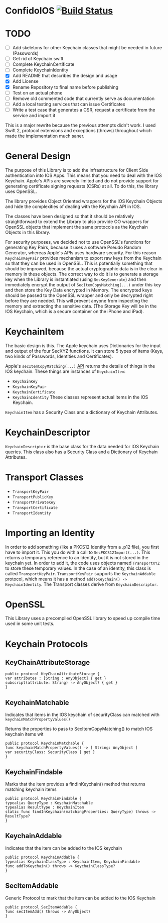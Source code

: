 # ConfidoIOS [![Build Status](https://www.bitrise.io/app/e6ce6063a5c21539.svg?token=rE2YCzi0GQ9GqP5lDsMlkg&branch=master)](https://www.bitrise.io/app/e6ce6063a5c21539)

# TODO
- [ ] Add skeletons for other Keychain classes that might be needed in future (Passwords)
- [ ] Get rid of Keychain.swift
- [ ] Complete KeychainCertificate
- [ ] Complete KeychainIdentity
- [x] Add README that describes the design and usage
- [x] Add License
- [x] Rename Repository to final name before publishing
- [ ] Test on an actual phone
- [ ] Remove old commented code that currently serve as documentation
- [ ] Add a local testing services that can issue Certificates
- [ ] Write a test case that generates a CSR, request a certificate from the service and import it

This is a major rewrite because the previous attempts didn't work. I used Swift 2, protocol extensions and exceptions (throws) throughout which made the implementation much saner.

# General Design
The purpose of this Library is to add the infrastructure for Client Side authentication into IOS Apps. This means that you need to deal with the IOS Keychain. Apple's APIs are severely limited and do not provide support for generating certificate signing requests (CSRs) at all. To do this, the library uses OpenSSL.

The library provides Object Oriented wrappers for the IOS Keychain Objects and hide the complexities of dealing with the Keychain API in IOS.

The classes have been designed so that it should be relatively straightforward to extend the Library to also provide OO wrappers for OpenSSL objects that implement the same protocols as the Keychain Objects in this library.

For security purposes, we decided not to use OpenSSL's functions for generating Key Pairs, because it uses a software Pseudo Random Generator, whereas Apple's APIs uses hardware security. For this reason `KeychainKeyPair` provides mechanism to export raw keys from the Keychain so that they can be used in OpenSSL. This is potentially something that should be improved, because the actual cryptographic data is in the clear in memory in these objects. The correct way to do it is to generate a storage key when the Library is instantiated (using `SecKeyGenerate`) and then immediately encrypt the output of `SecItemCopyMatching(...)` under this key and then store the Key Data encrypted in Memory. The encrypted keys should be passed to the OpenSSL wrapper and only be decrypted right before they are needed. This will prevent anyone from inspecting the memory and extracting the sensitive data. (The Storage Key will be in the IOS Keychain, which is a secure container on the iPhone and iPad).

# KeychainItem
The basic design is this. The Apple keychain uses Dictionaries for the input and output of the four SecXYZ functions. It can store 5 types of items (Keys, two kinds of Passwords, Identities and Certificates).

Apple's `secItemCopyMatching(...)` [API](https://developer.apple.com/library/ios/documentation/Security/Reference/keychainservices/index.html#//apple_ref/c/func/SecItemCopyMatching) returns the details of things in the IOS keychain. These things are instances of `KeychainItem`:
* `KeychainKey`
* `KeychainKeyPair`
* `KeychainCertificate`
* `KeychainIdentity`
These classes represent actual items in the IOS Keychain.

`KeychainItem` has a Security Class and a dictionary of Keychain Attributes.

# KeychainDescriptor
`KeychainDescriptor` is the base class for the data needed for IOS Keychain queries. This class also has a Security Class and a Dictionary of Keychain Attributes.

# Transport Classes
* `TransportKeyPair`
* `TransportPublicKey`
* `TransportPrivateKey`
* `TransportCertificate`
* `TransportIdentity`

# Importing an Identity
In order to add something (like a PKCS12 Identity from a .p12 file), you first have to import it. This you do with a call to `SecPKCS12Import(...)`. This returns a temporary reference to an Identity, but it is not stored in the keychain yet. In order to add it, the code uses objects named `TransportXYZ` to store these temporary values. In the case of an identity, this class is called `TransportKeyPair`. `TransportKeyPair` supports the `KeychainAddable` protocol, which means it has a method `addToKeychain() -> KeychainIdentity`. The Transport classes derive from `KeychainDescriptor`.

# OpenSSL
This Library uses a precompiled OpenSSL library to speed up compile time used in some unit tests. 

# Keychain Protocols
## KeyChainAttributeStorage
```
public protocol KeyChainAttributeStorage {
var attributes : [String : AnyObject] { get }
subscript(attribute: String) -> AnyObject? { get }
}
```
## KeychainMatchable
Indicates that items in the IOS keychain of securityClass can matched with `keychainMatchPropertyValues()`

Returns the properties to pass to SecItemCopyMatching() to match IOS keychain items wit
```
public protocol KeychainMatchable {
func keychainMatchPropertyValues() -> [ String: AnyObject ]
var securityClass: SecurityClass { get }
}
```
## KeychainFindable
Marks that the item provides a findInKeychain() method that returns matching keychain items
```
public protocol KeychainFindable {
typealias QueryType : KeychainMatchable
typealias ResultType : KeychainItem
static func findInKeychain(matchingProperties: QueryType) throws -> ResultType?
}
```
## KeychainAddable
Indicates that the item can be added to the IOS keychain
```
public protocol KeychainAddable {
typealias KeychainClassType : KeychainItem, KeychainFindable
func addToKeychain() throws -> KeychainClassType?
}
```
## SecItemAddable
Generic Protocol to mark that the item can be added to the IOS Keychain
```
public protocol SecItemAddable {
func secItemAdd() throws -> AnyObject?
}
```
